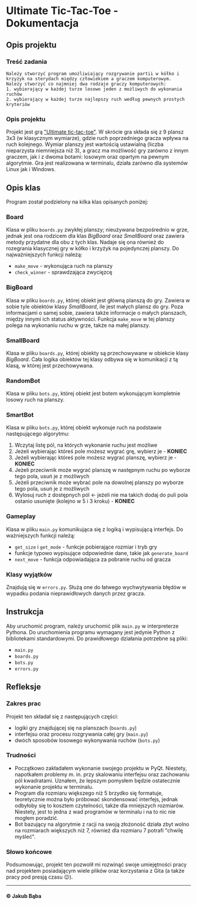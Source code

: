 # Ultimate Tic-Tac-Toe - Dokumentacja

## Opis projektu
### Treść zadania
    Należy stworzyć program umożliwiający rozgrywanie partii w kółko i krzyżyk na sterydach między człowiekiem a graczem komputerowym.
    Należy stworzyć co najmniej dwa rodzaje graczy komputerowych:
    1. wybierający w każdej turze losowo jeden z możliwych do wykonania ruchów
    2. wybierający w każdej turze najlepszy ruch według pewnych prostych kryteriów
### Opis projektu
Projekt jest grą ["Ultimate tic-tac-toe"](https://en.wikipedia.org/wiki/Ultimate_tic-tac-toe). W skrócie gra składa się z 9 plansz 3x3 (w klasycznym wymiarze), gdzie ruch poprzedniego gracza wpływa na ruch kolejnego. Wymiar planszy jest wartością ustawialną (liczba nieparzysta niemniejsza niż 3), a gracz ma możliwość gry zarówno z innym graczem, jak i z dwoma botami: losowym oraz opartym na pewnym algorytmie. Gra jest realizowana w terminalu, działa zarówno dla systemów Linux jak i Windows.

## Opis klas
Program został podzielony na kilka klas opisanych poniżej:
### Board
Klasa w pliku `boards.py` zwykłej planszy; nieużywana bezpośrednio w grze, jednak jest ona rodzicem dla klas *BigBoard* oraz *SmallBoard* oraz zawiera metody przydatne dla obu z tych klas. Nadaje się ona również do rozegrania klasycznej gry w kółko i krzyżyk na pojedynczej planszy. Do najważniejszych funkcji należą:
- `make_move` - wykonująca ruch na planszy
- `check_winner` - sprawdzająca zwycięzcę
### BigBoard
Klasa w pliku `boards.py`, której obiekt jest główną planszą do gry. Zawiera w sobie tyle obiektów klasy *SmallBoard*, ile jest małych plansz do gry. Poza informacjami o samej sobie, zawiera także informacje o małych planszach, między innymi ich status aktywności. Funkcja `make_move` w tej planszy polega na wykonaniu ruchu w grze, także na małej planszy.
### SmallBoard
Klasa w pliku `boards.py`, której obiekty są przechowywane w obiekcie klasy *BigBoard*. Cała logika obiektów tej klasy odbywa się w komunikacji z tą klasą, w której jest przechowywana.
### RandomBot
Klasa w pliku `bots.py`, której obiekt jest botem wykonującym kompletnie losowy ruch na planszy.
### SmartBot
Klasa w pliku `bots.py`, której obiekt wykonuje ruch na podstawie następującego algorytmu:
1. Wczytaj listę pól, na których wykonanie ruchu jest możliwe
2. Jeżeli wybierając któreś pole możesz wygrać grę, wybierz je - **KONIEC**
3. Jeżeli wybierając któreś pole możesz wygrać planszę, wybierz je - **KONIEC**
4. Jeżeli przeciwnik może wygrać planszę w następnym ruchu po wyborze tego pola, usuń je z możliwych
5. Jeżeli przeciwnik może wybrać pole na dowolnej planszy po wyborze tego pola, usuń je z możliwych
6. Wylosuj ruch z dostępnych pól <- jeżeli nie ma takich dodaj do puli pola ostanio usunięte (kolejno w 5 i 3 kroku) - **KONIEC**
### Gameplay
Klasa w pliku `main.py` komunikująca się z logiką i wypisującą interfejs. Do ważniejszych funkcji należą:
- `get_size` i `get_mode` - funkcje pobierające rozmiar i tryb gry
- funkcje typowo wypisujące odpowiednie dane, takie jak `generate_board`
- `next_move` - funkcja odpowiadająca za pobranie ruchu od gracza
### Klasy wyjątków
Znajdują się w `errors.py`. Służą one do łatwego wychwytywania błędów w wypadku podania nieprawidłowych danych przez gracza.

## Instrukcja
Aby uruchomić program, należy uruchomić plik `main.py` w interpreterze Pythona. Do uruchomienia programu wymagany jest jedynie Python z bibliotekami standardowymi. Do prawidłowego działania potrzebne są pliki:
- `main.py`
- `boards.py`
- `bots.py`
- `errors.py`

## Refleksje
### Zakres prac
Projekt ten składał się z następujących części:
- logiki gry znajdującej się na planszach (`boards.py`)
- interfejsu oraz procesu rozgrywania całej gry (`main.py`)
- dwóch sposobów losowego wykonywania ruchów (`bots.py`)
### Trudności
- Początkowo zakładałem wykonanie swojego projektu w PyQt. Niestety, napotkałem problemy m. in. przy skalowaniu interfejsu oraz zachowaniu pól kwadratami. Uznałem, że lepszym pomysłem będzie ostatecznie wykonanie projektu w terminalu.
- Program dla rozmiaru większego niż 5 brzydko się formatuje, teoretycznie można było próbować skondensować interfejs, jednak odbyłoby się to kosztem czytelności, także dla mniejszych rozmiarów. Niestety, jest to jedna z wad programów w terminalu i na to nic nie mogłem poradzić.
- Bot bazujący na algorytmie z racji na swoją złożoność działa zbyt wolno na rozmiarach większych niż 7, również dla rozmiaru 7 potrafi "chwilę myśleć".
### Słowo końcowe
Podsumowując, projekt ten pozwolił mi rozwinąć swoje umiejętności pracy nad projektem posiadającym wiele plików oraz korzystania z Gita (a także pracy pod presją czasu 😉).

---
#### © Jakub Bąba